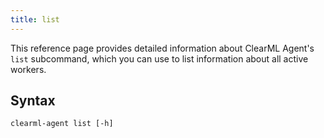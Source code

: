 ```yaml
---
title: list
---
```


This reference page provides detailed information about ClearML Agent's `list` subcommand, which you can use to list 
information about all active workers.

## Syntax

    clearml-agent list [-h]
